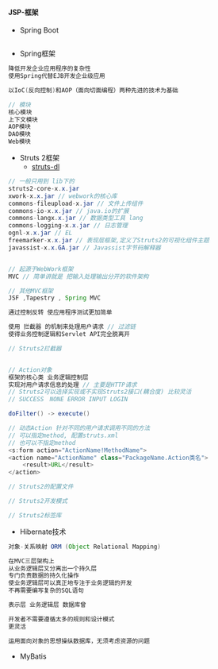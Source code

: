 #### **JSP-框架**

* Spring Boot

```java

```

* Spring框架

```java
降低开发企业应用程序的复杂性
使用Spring代替EJB开发企业级应用

以IoC(反向控制)和AOP（面向切面编程）两种先进的技术为基础

// 模块
核心模块
上下文模块
AOP模块
DAO模块
Web模块
```

* Struts 2框架
  * [struts-dl](http://struts.apache.org/download.cgi#struts25101)

```java
// 一般只用到 lib下的
struts2-core-x.x.jar
xwork-x.x.jar // webwork的核心库
commons-fileupload-x.jar // 文件上传组件
commons-io-x.x.jar // java.io的扩展
commons-langx.x.jar // 数据类型工具 lang
commons-logging-x.x.jar // 日志管理
ognl-x.x.jar // EL
freemarker-x.x.jar // 表现层框架,定义了Struts2的可视化组件主题
javassist-x.x.GA.jar // Javassist字节码解释器


// 起源于WebWork框架
MVC // 简单讲就是 把输入处理输出分开的软件架构

// 其他MVC框架 
JSF ,Tapestry , Spring MVC

通过控制反转 使应用程序测试更加简单

使用 拦截器 的机制来处理用户请求 // 过滤链
使得业务控制逻辑和Servlet API完全脱离开

// Struts2拦截器


// Action对象
框架的核心类 业务逻辑控制层
实现对用户请求信息的处理 // 主要是HTTP请求
// Struts2可以选择实现或不实现Struts2接口(耦合度) 比较灵活
// SUCCESS　NONE ERROR INPUT LOGIN

doFilter() -> execute()

// 动态Action 针对不同的用户请求调用不同的方法
// 可以指定method, 配置struts.xml
// 也可以不指定method 
<s:form action="ActionName!MethodName">
<action name="ActionName" class="PackageName.Action类名">
    <result>URL</result>
</action>

// Struts2的配置文件

// Struts2开发模式

// Struts2标签库
```

* Hibernate技术

```java
对象-关系映射 ORM (Object Relational Mapping)

在MVC三层架构上
从业务逻辑层又分离出一个持久层
专门负责数据的持久化操作
使业务逻辑层可以真正地专注于业务逻辑的开发
不再需要编写复杂的SQL语句

表示层 业务逻辑层 数据库曾

开发者不需要遵循太多的规则和设计模式
更灵活

运用面向对象的思想操纵数据库，无须考虑资源的问题
```

* MyBatis

```java

```



